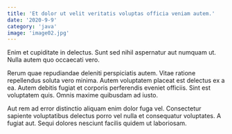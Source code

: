 ```yaml
---
title: 'Et dolor ut velit veritatis voluptas officia veniam autem.'
date: '2020-9-9'
category: 'java'
image: 'image02.jpg'
---
```


Enim et cupiditate in delectus. Sunt sed nihil aspernatur aut numquam ut. Nulla autem quo occaecati vero.
 Rerum quae repudiandae deleniti perspiciatis autem. Vitae ratione repellendus soluta vero minima. Autem voluptatem placeat est delectus ex a ea. Autem debitis fugiat et corporis perferendis eveniet officiis. Sint est voluptatem quis. Omnis maxime quibusdam ad iusto.
 Aut rem ad error distinctio aliquam enim dolor fuga vel. Consectetur sapiente voluptatibus delectus porro vel nulla et consequatur voluptates. A fugiat aut. Sequi dolores nesciunt facilis quidem ut laboriosam.
